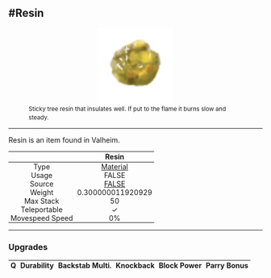 <meta property="og:title" content="Resin - MoreValheim" /><meta property="og:type" content="website" /><meta property="og:image" content="/assets/resin.png" /><meta property="og:description" content="Resin is an item found in Valheim." /><meta name="theme-color" content="#546D78"><meta name="twitter:card" content="summary_large_image">
#Resin
-------------
<style>img {width:20px;}.tb {width:150px;display: block;margin-left: auto;margin-right: auto;}</style>

<style>.md-typeset table:not([class]) th:not([align]) {min-width:unset!important;}</style>
<style>td{padding:0em 0.3em!important;text-align:center!important;border-left:.05rem solid var(--md-default-fg-color--lightest)}</style>

<style>th{padding:0.1em 0.3em!important;text-align:center!important;font-weight:bold}</style>

<style>pre{text-align:right!important}</style>
<style>table tr td:first-child {border-left: 0;};</style>

<figure><img src="/assets/resin.png" class="tb" /><figcaption><small>Sticky tree resin that insulates well. If put to the flame it burns slow and steady.</small></figcaption></figure>

-------------

Resin is an item found in Valheim.

|        | Resin              |
| ----------- | ------------------------------------ |
| Type | [Material](../../types/material)
| Usage | FALSE<br>
| Source | [FALSE](../../items/false)
| Weight | 0.300000011920929 |
| Max Stack | 50 |
| Teleportable | ✓
| Movespeed Speed | 0%


-------------

### Upgrades
| Q | Durability | Backstab Multi. | Knockback | Block Power | Parry Bonus
| - | - | - | - | - | - 
